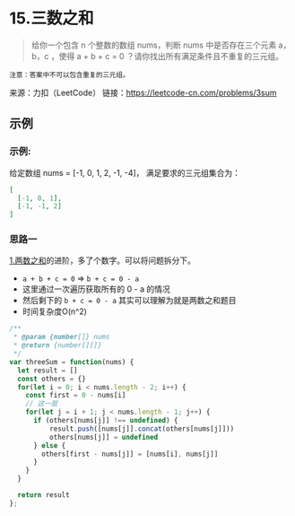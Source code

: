 # 15.三数之和
>给你一个包含 n 个整数的数组 nums，判断 nums 中是否存在三个元素 a，b，c ，使得 a + b + c = 0 ？请你找出所有满足条件且不重复的三元组。

`注意：答案中不可以包含重复的三元组。`

来源：力扣（LeetCode）
链接：https://leetcode-cn.com/problems/3sum


## 示例
### 示例:
给定数组 nums = [-1, 0, 1, 2, -1, -4]，
满足要求的三元组集合为：
```json
[
  [-1, 0, 1],
  [-1, -1, 2]
]
```


### 思路一 
[1.两数之和](./1.md)的进阶，多了个数字。可以将问题拆分下。
- `a + b + c = 0` => `b + c = 0 - a`
- 这里通过一次遍历获取所有的 0 - a 的情况
- 然后剩下的 `b + c = 0 - a` 其实可以理解为就是两数之和题目
- 时间复杂度O(n^2)

```js
/**
 * @param {number[]} nums
 * @return {number[][]}
 */
var threeSum = function(nums) {
  let result = []
  const others = {}
  for(let i = 0; i < nums.length - 2; i++) {
    const first = 0 - nums[i]
    // 这一层
    for(let j = i + 1; j < nums.length - 1; j++) {
      if (others[nums[j]] !== undefined) {
          result.push([nums[j]].concat(others[nums[j]]))
          others[nums[j]] = undefined
      } else {
        others[first - nums[j]] = [nums[i], nums[j]]
      } 
    }
  }

  return result
};
```


